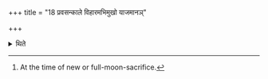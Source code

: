 +++
title = "18 प्रवसन्काले विहारमभिमुखो याजमानञ्"

+++

<details><summary>थिते</summary>

18. (When he is) staying away[^1] (from his house), facing (the direction of his) place of sacrificial performance, he mutters the formulae to be recited by the sacrificer (at the time of the New or Full-moon-sacrifices).

[^1]: At the time of new or full-moon-sacrifice.
</details>
